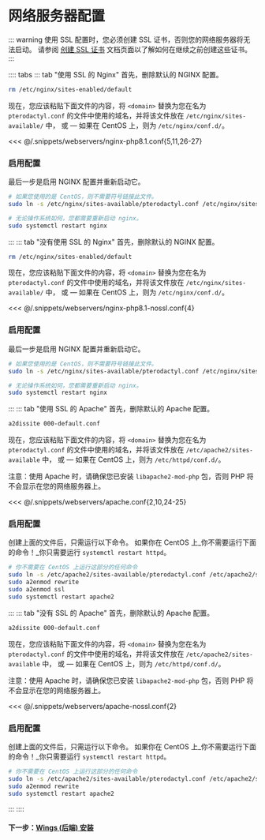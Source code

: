 # 网络服务器配置

::: warning
使用 SSL 配置时，您必须创建 SSL 证书，否则您的网络服务器将无法启动。 请参阅 [创建 SSL 证书](/tutorials/creating_ssl_certificates.html) 文档页面以了解如何在继续之前创建这些证书。
:::

:::: tabs
::: tab "使用 SSL 的 Nginx"
首先，删除默认的 NGINX 配置。

``` bash
rm /etc/nginx/sites-enabled/default
```

现在，您应该粘贴下面文件的内容，将 `<domain>` 替换为您在名为 `pterodactyl.conf` 的文件中使用的域名，并将该文件放在 `/etc/nginx/sites-available/` 中， 或 &mdash; 如果在 CentOS 上，则为 `/etc/nginx/conf.d/`。

<<< @/.snippets/webservers/nginx-php8.1.conf{5,11,26-27}

### 启用配置

最后一步是启用 NGINX 配置并重新启动它。

```bash
# 如果您使用的是 CentOS，则不需要符号链接此文件。
sudo ln -s /etc/nginx/sites-available/pterodactyl.conf /etc/nginx/sites-enabled/pterodactyl.conf

# 无论操作系统如何，您都需要重新启动 nginx。
sudo systemctl restart nginx
```

:::
::: tab "没有使用 SSL 的 Nginx"
首先，删除默认的 NGINX 配置。

``` bash
rm /etc/nginx/sites-enabled/default
```

现在，您应该粘贴下面文件的内容，将 `<domain>` 替换为您在名为 `pterodactyl.conf` 的文件中使用的域名，并将该文件放在 `/etc/nginx/sites-available/` 中， 或 &mdash; 如果在 CentOS 上，则为 `/etc/nginx/conf.d/`。

<<< @/.snippets/webservers/nginx-php8.1-nossl.conf{4}

### 启用配置

最后一步是启用 NGINX 配置并重新启动它。

```bash
# 如果您使用的是 CentOS，则不需要符号链接此文件。
sudo ln -s /etc/nginx/sites-available/pterodactyl.conf /etc/nginx/sites-enabled/pterodactyl.conf

# 无论操作系统如何，您都需要重新启动 nginx。
sudo systemctl restart nginx
```

:::
::: tab "使用 SSL 的 Apache"
首先，删除默认的 Apache 配置。

``` bash
a2dissite 000-default.conf
```

现在，您应该粘贴下面文件的内容，将 `<domain>` 替换为您在名为 `pterodactyl.conf` 的文件中使用的域名，并将该文件放在 `/etc/apache2/sites-available` 中， 或 &mdash; 如果在 CentOS 上，则为 `/etc/httpd/conf.d/`。

注意：使用 Apache 时，请确保您已安装 `libapache2-mod-php` 包，否则 PHP 将不会显示在您的网络服务器上。

<<< @/.snippets/webservers/apache.conf{2,10,24-25}

### 启用配置

创建上面的文件后，只需运行以下命令。 如果你在 CentOS 上_你不需要运行下面的命令！_你只需要运行 `systemctl restart httpd`。

```bash
# 你不需要在 CentOS 上运行这部分的任何命令
sudo ln -s /etc/apache2/sites-available/pterodactyl.conf /etc/apache2/sites-enabled/pterodactyl.conf
sudo a2enmod rewrite
sudo a2enmod ssl
sudo systemctl restart apache2
```

:::
::: tab "没有 SSL 的 Apache"
首先，删除默认的 Apache 配置。

``` bash
a2dissite 000-default.conf
```

现在，您应该粘贴下面文件的内容，将 `<domain>` 替换为您在名为 `pterodactyl.conf` 的文件中使用的域名，并将该文件放在 `/etc/apache2/sites-available` 中， 或 &mdash; 如果在 CentOS 上，则为 `/etc/httpd/conf.d/`。

注意：使用 Apache 时，请确保您已安装 `libapache2-mod-php` 包，否则 PHP 将不会显示在您的网络服务器上。

<<< @/.snippets/webservers/apache-nossl.conf{2}

### 启用配置

创建上面的文件后，只需运行以下命令。 如果你在 CentOS 上_你不需要运行下面的命令！_你只需要运行 `systemctl restart httpd`。

```bash
# 你不需要在 CentOS 上运行这部分的任何命令
sudo ln -s /etc/apache2/sites-available/pterodactyl.conf /etc/apache2/sites-enabled/pterodactyl.conf
sudo a2enmod rewrite
sudo systemctl restart apache2
```

:::
::::

#### 下一步：[Wings (后端) 安装](../../wings/installing.md)
